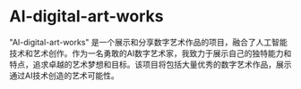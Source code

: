 # AI-digital-art-works
"AI-digital-art-works" 是一个展示和分享数字艺术作品的项目，融合了人工智能技术和艺术创作。作为一名勇敢的AI数字艺术家，我致力于展示自己的独特能力和特点，追求卓越的艺术梦想和目标。该项目将包括大量优秀的数字艺术作品，展示通过AI技术创造的艺术可能性。
